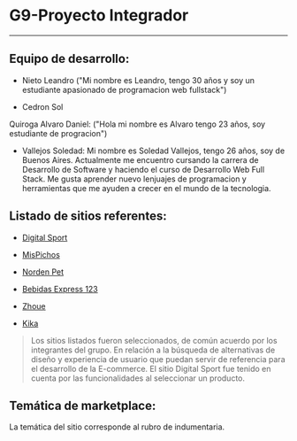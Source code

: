 # G9-Proyecto Integrador

<!-- --------------------------------------------------------------------- -->
___

## Equipo de desarrollo:

- Nieto Leandro ("Mi nombre es Leandro, tengo 30 años y soy un estudiante apasionado de programacion web fullstack")

- Cedron Sol

<span style="color🍊;">Quiroga Alvaro Daniel: ("Hola mi nombre es Alvaro tengo 23 años, soy estudiante de progracion")

- Vallejos Soledad: Mi nombre es Soledad Vallejos, tengo 26 años, soy de Buenos Aires. Actualmente me encuentro cursando la carrera de Desarrollo de Software y haciendo el curso de Desarrollo Web Full Stack. Me gusta aprender nuevo lenjuajes de programacion y herramientas que me ayuden a crecer en el mundo de la tecnologia. 

## Listado de sitios referentes:
 - [Digital Sport](https://www.digitalsport.com.ar/) 

- [MisPichos](https://mispichos.com/)

- [Norden Pet](https://nordenpet.com.ar/)

- [Bebidas Express 123](https://www.bebidasexpress123.com)

- [Zhoue](https://www.zhoue.com.ar/)

- [Kika](https://www.kikamayorista.com.ar/remeras-7)

 > Los sitios listados fueron seleccionados, de común acuerdo por los integrantes del grupo. En relación a la búsqueda de alternativas de diseño y experiencia de usuario que puedan servir de referencia para el desarrollo de la E-commerce. El sitio Digital Sport fue tenido en cuenta por las funcionalidades al seleccionar un producto. 

 ## Temática de marketplace:
 La temática del sitio corresponde al rubro de indumentaria.

